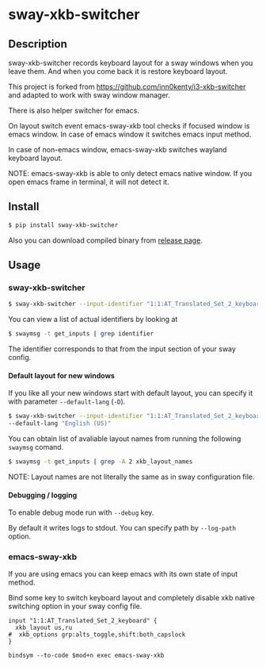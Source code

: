 sway-xkb-switcher
===============

## Description

sway-xkb-switcher records keyboard layout for a sway windows when you leave them.
And when you come back it is restore keyboard layout.

This project is forked from https://github.com/inn0kenty/i3-xkb-switcher
and adapted to work with sway window manager.

There is also helper switcher for emacs.

On layout switch event emacs-sway-xkb tool checks
if focused window is emacs window.
In case of emacs window it switches emacs input method.

In case of non-emacs window,
emacs-sway-xkb switches wayland keyboard layout.

NOTE: emacs-sway-xkb is able to only detect emacs native window.
If you open emacs frame in terminal,
it will not detect it.

## Install

```bash
$ pip install sway-xkb-switcher
```

Also you can download compiled binary from [release page](https://github.com/nmukhachev/sway-xkb-switcher/releases).

## Usage

### sway-xkb-switcher

```bash
$ sway-xkb-switcher --input-identifier "1:1:AT_Translated_Set_2_keyboard"
```

You can view a list of actual identifiers by looking at

```bash
$ swaymsg -t get_inputs | grep identifier
```
The identifier corresponds to that from the input section of your sway config.

#### Default layout for new windows

If you like all your new windows start with default layout,
you can specify it with parameter `--default-lang` (`-D`).

```bash
$ sway-xkb-switcher --input-identifier "1:1:AT_Translated_Set_2_keyboard" \
--default-lang "English (US)"
```

You can obtain list of avaliable layout names from running the following `swaymsg` comand.

```bash
$ swaymsg -t get_inputs | grep -A 2 xkb_layout_names
```

NOTE: Layout names are not literally the same as in sway configuration file.

#### Debugging / logging

To enable debug mode run with `--debug` key.

By default it writes logs to stdout. You can specify path by `--log-path` option.

### emacs-sway-xkb

If you are using emacs you can
keep emacs with its own state of input method.

Bind some key to switch keyboard layout and
completely disable xkb native switching option
in your sway config file.

```
input "1:1:AT_Translated_Set_2_keyboard" {
  xkb_layout us,ru
#  xkb_options grp:alts_toggle,shift:both_capslock
}

bindsym --to-code $mod+n exec emacs-sway-xkb
```
